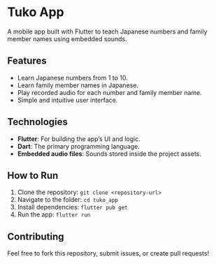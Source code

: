 # Tuko App

A mobile app built with Flutter to teach Japanese numbers and family member names using embedded sounds.

## Features
- Learn Japanese numbers from 1 to 10.
- Learn family member names in Japanese.
- Play recorded audio for each number and family member name.
- Simple and intuitive user interface.

## Technologies
- **Flutter**: For building the app’s UI and logic.
- **Dart**: The primary programming language.
- **Embedded audio files**: Sounds stored inside the project assets.

## How to Run
1. Clone the repository: `git clone <repository-url>`
2. Navigate to the folder: `cd tuko_app`
3. Install dependencies: `flutter pub get`
4. Run the app: `flutter run`

## Contributing
Feel free to fork this repository, submit issues, or create pull requests!
